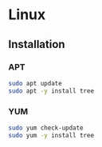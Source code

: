 # Linux

## Installation

### APT

```sh
sudo apt update
sudo apt -y install tree
```

### YUM

```sh
sudo yum check-update
sudo yum -y install tree
```
